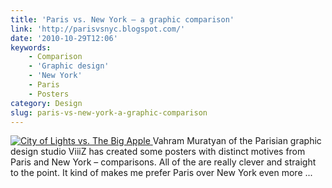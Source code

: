 ```yaml
---
title: 'Paris vs. New York – a graphic comparison'
link: 'http://parisvsnyc.blogspot.com/'
date: '2010-10-29T12:06'
keywords:
    - Comparison
    - 'Graphic design'
    - 'New York'
    - Paris
    - Posters
category: Design
slug: paris-vs-new-york-a-graphic-comparison
---
```


[ ![](http://4.bp.blogspot.com/_Rg3hRYvJESY/TMkIqIO4BMI/AAAAAAAABqA/RjQWW2uSJX8/s1600/12surnom.jpg "City of Lights vs. The Big Apple") ](http://parisvsnyc.blogspot.com/) Vahram Muratyan of the Parisian graphic design studio ViiiZ has created some posters with distinct motives from Paris and New York – comparisons. All of the are really clever and straight to the point. It kind of makes me prefer Paris over New York even more ...
